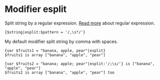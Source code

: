 Modifier esplit
===============

Split string by a regular expression.
[Read more](http://www.php.net/manual/en/reference.pcre.pattern.syntax.php) about regular expression.

```
{$string|esplit:$pattern = '/,\s*/'}
```

My default modifier split string by comma with spaces.

```smarty
{var $fruits1 = "banana, apple, pear"|esplit}
$fruits1 is array ["banana", "apple", "pear"]

{var $fruits2 = "banana; apple; pear"|esplit:'/;\s/'} is ["banana", "apple", "pear"]
$fruits2 is array ["banana", "apple", "pear"] too
```